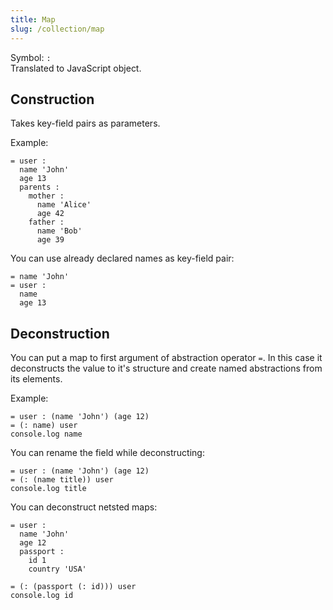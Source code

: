 ```yaml
---
title: Map
slug: /collection/map
---
```


Symbol: `:` <br/>
Translated to JavaScript object.
## Construction

Takes key-field pairs as parameters.

Example:
```
= user :
  name 'John'
  age 13
  parents :
    mother :
      name 'Alice'
      age 42
    father :
      name 'Bob'
      age 39
```

You can use already declared names as key-field pair:

```
= name 'John'
= user :
  name
  age 13
```

## Deconstruction

You can put a map to first argument of abstraction operator `=`. In this case it deconstructs the value to it's structure and create named abstractions from its elements.

Example:
```
= user : (name 'John') (age 12)
= (: name) user
console.log name
```

You can rename the field while deconstructing:

```
= user : (name 'John') (age 12)
= (: (name title)) user
console.log title
```

You can deconstruct netsted maps:

```
= user :
  name 'John'
  age 12
  passport :
    id 1
    country 'USA'

= (: (passport (: id))) user
console.log id
```
